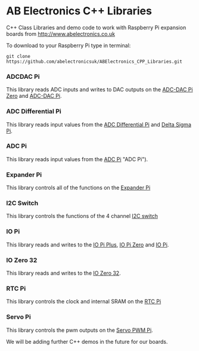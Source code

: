 AB Electronics C++ Libraries
=====

C++ Class Libraries and demo code to work with Raspberry Pi expansion boards from http://www.abelectronics.co.uk

To download to your Raspberry Pi type in terminal: 

```
git clone https://github.com/abelectronicsuk/ABElectronics_CPP_Libraries.git
```

### ADCDAC Pi
This library reads ADC inputs and writes to DAC outputs on the [ADC-DAC Pi Zero](https://www.abelectronics.co.uk/p/74/adc-dac-pi-zero-raspberry-pi-adc-and-dac-expansion-board "ADC-DAC Pi Zero") and [ADC-DAC Pi](https://www.abelectronics.co.uk/kb/article/1053/adc-dac-pi "ADC-DAC Pi").

### ADC Differential Pi
This library reads input values from the [ADC Differential Pi](https://www.abelectronics.co.uk/p/65/adc-differential-pi-raspberry-pi-analogue-to-digital-converter "ADC Differential Pi") and [Delta Sigma Pi](https://www.abelectronics.co.uk/kb/article/1041/delta-sigma-pi "Delta Sigma Pi").

### ADC Pi
This library reads input values from the [ADC Pi](https://www.abelectronics.co.uk/p/69/adc-pi-raspberry-pi-analogue-to-digital-converter "ADC Pi") "ADC Pi").

### Expander Pi
This library controls all of the functions on the [Expander Pi](https://www.abelectronics.co.uk/p/50/expander-pi "Expander Pi")

### I2C Switch  
This library controls the functions of the 4 channel [I2C switch](https://www.abelectronics.co.uk/p/84/i2c-switch "I2C Switch")  

### IO Pi
This library reads and writes to the [IO Pi Plus](https://www.abelectronics.co.uk/p/54/io-pi-plus "IO Pi Plus"), [IO Pi Zero](https://www.abelectronics.co.uk/kb/article/1098/io-pi-zero "IO Pi Zero") and [IO Pi](https://www.abelectronics.co.uk/kb/article/1042/io-pi "IO Pi").

### IO Zero 32
This library reads and writes to the [IO Zero 32](https://www.abelectronics.co.uk/p/86/io-zero-32 "IO Zero 32").

### RTC Pi
This library controls the clock and internal SRAM on the [RTC Pi](https://www.abelectronics.co.uk/p/70/rtc-pi "RTC Pi")  

### Servo Pi
This library controls the pwm outputs on the [Servo PWM Pi](https://www.abelectronics.co.uk/p/72/servo-pwm-pi "Servo PWM Pi").

We will be adding further C++ demos in the future for our boards.